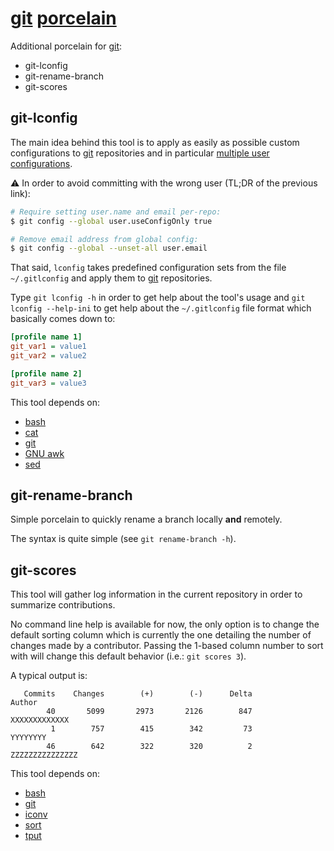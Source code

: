 # [git] [porcelain](http://stackoverflow.com/a/6976506)

Additional porcelain for [git]:

- git-lconfig
- git-rename-branch
- git-scores

## git-lconfig

The main idea behind this tool is to apply as easily as possible custom configurations to [git] repositories and in particular [multiple user configurations](https://orrsella.com/2013/08/10/git-using-different-user-emails-for-different-repositories/).

:warning: In order to avoid committing with the wrong user (TL;DR of the previous link):

```sh
# Require setting user.name and email per-repo:
$ git config --global user.useConfigOnly true

# Remove email address from global config:
$ git config --global --unset-all user.email
```

That said, `lconfig` takes predefined configuration sets from the file `~/.gitlconfig` and apply them to [git] repositories.

Type `git lconfig -h` in order to get help about the tool's usage and `git lconfig --help-ini` to get help about the `~/.gitlconfig` file format which basically comes down to:

```ini
[profile name 1]
git_var1 = value1
git_var2 = value2

[profile name 2]
git_var3 = value3
```

This tool depends on:

- [bash]
- [cat]
- [git]
- [GNU awk]
- [sed]

## git-rename-branch

Simple porcelain to quickly rename a branch locally **and** remotely.

The syntax is quite simple (see `git rename-branch -h`).

## git-scores

This tool will gather log information in the current repository in order to summarize contributions.

No command line help is available for now, the only option is to change the default sorting column which is currently the one detailing the number of changes made by a contributor.
Passing the 1-based column number to sort with will change this default behavior (i.e.: `git scores 3`).

A typical output is:

```
   Commits    Changes        (+)        (-)      Delta                                   Author
        40       5099       2973       2126        847                            XXXXXXXXXXXXX
         1        757        415        342         73                                 YYYYYYYY
        46        642        322        320          2                          ZZZZZZZZZZZZZZZ
```

This tool depends on:

- [bash]
- [git]
- [iconv]
- [sort]
- [tput]

[git]: https://git-scm.com/
[bash]: https://www.gnu.org/software/bash/
[cat]: http://pubs.opengroup.org/onlinepubs/9699919799/utilities/cat.html
[sed]: http://pubs.opengroup.org/onlinepubs/9699919799/utilities/sed.html
[GNU awk]: https://www.gnu.org/software/gawk/
[tput]: http://pubs.opengroup.org/onlinepubs/9699919799/utilities/tput.html
[iconv]: http://pubs.opengroup.org/onlinepubs/9699919799/utilities/iconv.html
[sort]: http://pubs.opengroup.org/onlinepubs/9699919799/utilities/sort.html
